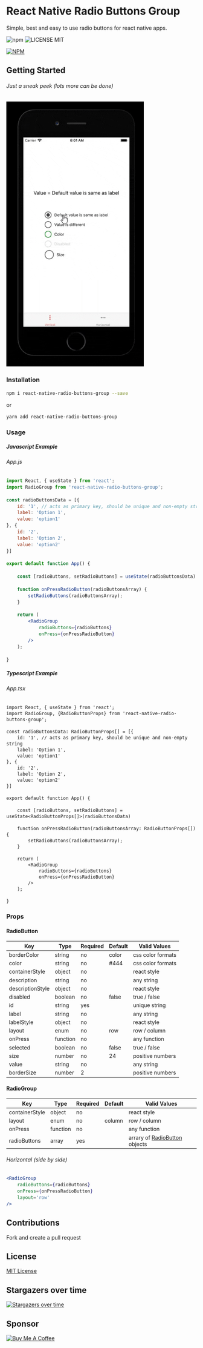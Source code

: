 # React Native Radio Buttons Group

Simple, best and easy to use radio buttons for react native apps.

![npm](https://img.shields.io/npm/v/react-native-radio-buttons-group) ![LICENSE MIT](https://img.shields.io/badge/license-MIT-brightgreen.svg)

[![NPM](https://nodei.co/npm/react-native-radio-buttons-group.png?downloads=true&downloadRank=true&stars=true)](https://nodei.co/npm/react-native-radio-buttons-group/)

## Getting Started

###### Just a sneak peek (lots more can be done)

![DEMO](./docs/images/react-native-radio-buttons-group.gif)

### Installation

```bash
npm i react-native-radio-buttons-group --save
```
or
```bash
yarn add react-native-radio-buttons-group
```

### Usage

##### Javascript Example

###### App.js
```jsx
import React, { useState } from 'react';
import RadioGroup from 'react-native-radio-buttons-group';

const radioButtonsData = [{
    id: '1', // acts as primary key, should be unique and non-empty string
    label: 'Option 1',
    value: 'option1'
}, {
    id: '2',
    label: 'Option 2',
    value: 'option2'
}]

export default function App() {

    const [radioButtons, setRadioButtons] = useState(radioButtonsData)

    function onPressRadioButton(radioButtonsArray) {
        setRadioButtons(radioButtonsArray);
    }

    return (
        <RadioGroup 
            radioButtons={radioButtons} 
            onPress={onPressRadioButton} 
        />
    );

}

```

##### Typescript Example

###### App.tsx
```tsx
import React, { useState } from 'react';
import RadioGroup, {RadioButtonProps} from 'react-native-radio-buttons-group';

const radioButtonsData: RadioButtonProps[] = [{
    id: '1', // acts as primary key, should be unique and non-empty string
    label: 'Option 1',
    value: 'option1'
}, {
    id: '2',
    label: 'Option 2',
    value: 'option2'
}]

export default function App() {

    const [radioButtons, setRadioButtons] = useState<RadioButtonProps[]>(radioButtonsData)

    function onPressRadioButton(radioButtonsArray: RadioButtonProps[]) {
        setRadioButtons(radioButtonsArray);
    }

    return (
        <RadioGroup 
            radioButtons={radioButtons} 
            onPress={onPressRadioButton} 
        />
    );

}

```

### Props

#### RadioButton
Key | Type | Required | Default | Valid Values
--- | --- | --- | --- | --- 
borderColor | string | no | color | css color formats
color | string | no | #444 | css color formats
containerStyle | object | no | | react style
description | string | no |  | any string
descriptionStyle | object | no |  | react style
disabled | boolean | no | false | true / false
id | string | yes |  | unique string
label | string | no |  | any string
labelStyle | object | no |  | react style
layout | enum | no | row | row / column
onPress | function | no |  | any function 
selected | boolean | no | false | true / false
size | number | no | 24 | positive numbers
value | string | no |  | any string
borderSize | number | 2 | | positive numbers

#### RadioGroup
Key | Type | Required | Default | Valid Values
--- | --- | --- | --- | ---
containerStyle | object | no | | react style
layout | enum | no | column | row / column
onPress | function | no | | any function
radioButtons | array | yes | | arrary of [RadioButton](#radiobutton) objects

###### Horizontal (side by side)
```jsx
<RadioGroup 
    radioButtons={radioButtons} 
    onPress={onPressRadioButton} 
    layout='row'
/>
```

## Contributions

Fork and create a pull request

## License

[MIT License](https://github.com/ThakurBallary/react-native-radio-buttons-group/blob/master/LICENSE)


## Stargazers over time

[![Stargazers over time](https://starchart.cc/ThakurBallary/react-native-radio-buttons-group.svg)](https://starchart.cc/ThakurBallary/react-native-radio-buttons-group)

## Sponsor
<a href="https://www.buymeacoffee.com/thakurballary" target="_blank"><img src="https://cdn.buymeacoffee.com/buttons/v2/default-yellow.png" alt="Buy Me A Coffee" style="height: 60px !important;width: 217px !important;" ></a>
